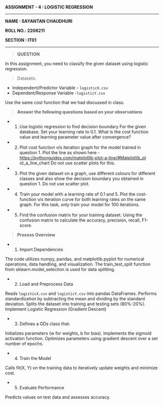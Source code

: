  **ASSIGNMENT - 4 : LOGISTIC REGRESSION** 

-----------------------------------------------------------------------------------------------------------------------------------------------------------

**NAME : SAYANTAN CHAUDHURI**

**ROLL NO.: 2206211**

**SECTION : IT01**

-----------------------------------------------------------------------------------------------------------------------------------------------------------
> **QUESTION**

In this assignment, you need to classify the given dataset using
logistic regression.

> Datasets:
- Independent/Predictor Variable - `logisticX.csv`
- Dependent/Response Variable -`logisticY.csv`

Use the same cost function that we had discussed in class.

> **Answer the following questions based on your observations**

- 1. Use logistic regression to find decision boundary For the
given database. Set your learning rate to 0.1. What is the
cost function value and learning parameter value after
convergence?
- 2. Plot cost function v/s iteration graph for the model trained
in question 1. Plot the line as shown here -
https://pythonguides.com/matplotlib-plot-a-line/#Matplotlib_pl
ot_a_line_chart
Do not use scatter plots for this.
- 3. Plot the given dataset on a graph, use different colours for
different classes and also show the decision boundary you
obtained in question 1. Do not use scatter plot.
- 4. Train your model with a learning rate of 0.1 and 5. Plot the
cost-function v/s iteration curve for both learning rates on
the same graph. For this task, only train your model for 100
iterations.
- 5. Find the confusion matrix for your training dataset. Using the
confusion matrix to calculate the accuracy, precision, recall,
F1-score.

> **Process Overview**

- 1. Import Dependencies

The code utilizes numpy, pandas, and matplotlib.pyplot for numerical operations, data handling, and visualization.
The train_test_split function from sklearn.model_selection is used for data splitting.

- 2. Load and Preprocess Data

Reads `logisticX.csv` and `logisticY.csv` into pandas DataFrames.
Performs standardization by subtracting the mean and dividing by the standard deviation.
Splits the dataset into training and testing sets (80%-20%).
Implement Logistic Regression (Gradient Descent)

- 3. Defines a GDs class that:

Initializes parameters (w for weights, b for bias).
Implements the sigmoid activation function.
Optimizes parameters using gradient descent over a set number of epochs.

- 4. Train the Model

Calls fit(X, Y) on the training data to iteratively update weights and minimize cost.

- 5. Evaluate Performance

Predicts values on test data and assesses accuracy.
